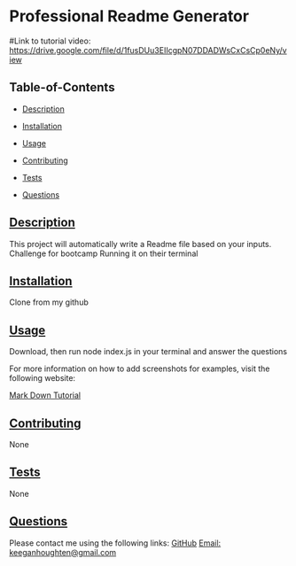  # Professional Readme Generator
 
 #Link to tutorial video: https://drive.google.com/file/d/1fusDUu3EIIcgpN07DDADWsCxCsCp0eNy/view
  
   
  ## Table-of-Contents
  * [Description](#description)
  * [Installation](#installation)
  * [Usage](#usage)
   
  * [Contributing](#contributing)
  * [Tests](#tests)
  * [Questions](#questions)
  
  ## [Description](#table-of-contents)
  This project will automatically write a Readme file based on your inputs.
  Challenge for bootcamp
  Running it on their terminal
  ## [Installation](#table-of-contents)
  Clone from my github
  ## [Usage](#table-of-contents)
  Download, then run node index.js in your terminal and answer the questions
  
  For more information on how to add screenshots for examples, visit the following website:
  
  [Mark Down Tutorial](https://agea.github.io/tutorial.md/)
  
   
  ## [Contributing](#table-of-contents)
  
  
  None
    
  ## [Tests](#table-of-contents)
  None
  ## [Questions](#table-of-contents)
  Please contact me using the following links:
  [GitHub](https://github.com/Putridjungle602)
  [Email: keeganhoughten@gmail.com](mailto:keeganhoughten@gmail.com)
